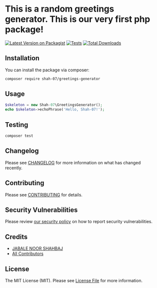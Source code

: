 # This is a random greetings generator. This is our very first php package!

[![Latest Version on Packagist](https://img.shields.io/packagist/v/shah-07/greetings-generator.svg?style=flat-square)](https://packagist.org/packages/shah-07/greetings-generator)
[![Tests](https://img.shields.io/github/actions/workflow/status/shah-07/greetings-generator/run-tests.yml?branch=main&label=tests&style=flat-square)](https://github.com/shah-07/greetings-generator/actions/workflows/run-tests.yml)
[![Total Downloads](https://img.shields.io/packagist/dt/shah-07/greetings-generator.svg?style=flat-square)](https://packagist.org/packages/shah-07/greetings-generator)

## Installation

You can install the package via composer:

```bash
composer require shah-07/greetings-generator
```

## Usage

```php
$skeleton = new Shah-07\GreetingsGenerator();
echo $skeleton->echoPhrase('Hello, Shah-07!');
```

## Testing

```bash
composer test
```

## Changelog

Please see [CHANGELOG](CHANGELOG.md) for more information on what has changed recently.

## Contributing

Please see [CONTRIBUTING](https://github.com/spatie/.github/blob/main/CONTRIBUTING.md) for details.

## Security Vulnerabilities

Please review [our security policy](../../security/policy) on how to report security vulnerabilities.

## Credits

-   [JABALE NOOR SHAHBAJ](https://github.com/shah-07)
-   [All Contributors](../../contributors)

## License

The MIT License (MIT). Please see [License File](LICENSE.md) for more information.
